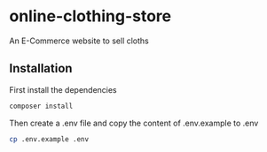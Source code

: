 # online-clothing-store
An E-Commerce website to sell cloths


## Installation
First install the dependencies
```bash
composer install
```

Then create a .env file and copy the content of .env.example to .env
```bash
cp .env.example .env
```